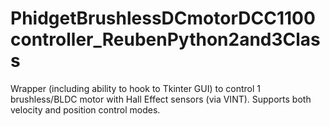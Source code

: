 # PhidgetBrushlessDCmotorDCC1100controller_ReubenPython2and3Class
Wrapper (including ability to hook to Tkinter GUI) to control 1 brushless/BLDC motor with Hall Effect sensors (via VINT).  Supports both velocity and position control modes.
